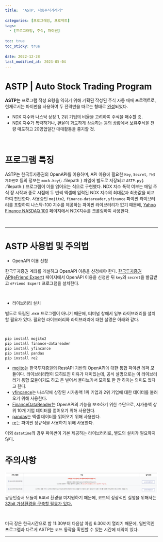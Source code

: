 ```yaml
---
title:  "ASTP, 자동주식거래기"

categories: [프로그래밍, 프로젝트]
tags:
  - [프로그래밍, 주식, 파이썬]

toc: true
toc_sticky: true
 
date: 2022-12-28
last_modified_at: 2023-05-04
---
```


# ASTP | Auto Stock Trading Program

**ASTP**는 프로그램 작성 요령을 익히기 위해 기획된 작성된 주식 자동 매매 프로젝트로, 현재로서는 파이썬을 사용하여 두 전략만을 따르는 형태로 [완성](https://github.com/kiw6024/ASTP)되었다.

- NDX 지수와 나스닥 상장 1, 2위 기업의 비율을 고려하여 주식을 매수할 것.
- NDX 지수가 폭락하거나, 환율이 과도하게 상승하는 등의 상황에서 보유주식을 전량 매도하고 20영업일간 매매활동을 중지할 것.

<br>

# 프로그램 특징

ASTP는 한국투자증권의 OpenAPI를 이용하며, API 이용에 필요한 `Key`, `Secret`, `가상 계좌번호` 등의 정보는 `mock.key`{: .filepath } 파일에 별도로 저장되고 `ASTP.py`{: .filepath } 프로그램이 이를 읽어오는 식으로 구현했다. NDX 지수 폭락 여부는 매일 주식 장 시작과 종료 시점에 두 번씩 엑셀에 입력된 NDX 지수의 최대값과 최솟값을 비교하여 판단한다. 사용중인 `mojito2`, `finance-datareader`, `yfinance` 파이썬 라이브러리를 포함하여 나스닥-100 지수를 제공하는 파이썬 라이브러리가 없기 때문에, [Yahoo Finance NASDAQ 100](https://finance.yahoo.com/quote/%5ENDX/) 페이지에서 NDX지수를 크롤링하여 사용한다.

<br>

---

# ASTP 사용법 및 주의법

- OpenAPI 이용 신청

한국투자증권 계좌를 개설하고 OpenAPI 이용을 신청해야 한다. [한국투자증권 API(eFriend Expert)](https://www.truefriend.com/main/customer/systemdown/OpenAPI.jsp?cmd=TF04ea01200) 페이지에서 OpenAPI 이용을 신청한 뒤 `key`와 `secret`을 발급받고 `eFriend Expert` 프로그램을 설치한다.

<br>

- 라이브러리 설치

별도로 독립된 .exe 프로그램이 아니기 때문에, 터미널 창에서 일부 라이브러리를 설치할 필요가 있다. 필요한 라이브러리와 라이브러리에 대한 설명은 아래와 같다.

<br>

```terminal
pip install mojito2
pip install finance-datareader
pip install yfincance
pip install pandas
pip install re2
```

- [mojito](https://pypi.org/project/mojito2/)는 한국투자증권의 RestAPI 기반의 OpenAPI에 대한 통합 파이썬 레퍼 모듈이다. 라이브러리명이 모히또인 이유가 재미있는데, 공식 설명으로는 이 라이브러리가 통합 모듈이기도 하고 돈 벌어서 몰디브가서 모히토 한 잔 하자는 의미도 있다고 한다.
- [yfincance](https://pypi.org/project/yfinance/)는 나스닥에 상장된 시가총액 1위 기업과 2위 기업에 대한 데이터를 불러오기 위해 사용한다.
- [FinanceDataReader](https://github.com/financedata-org/FinanceDataReader)는 OpenAPI의 기능을 보조하기 위한 수단으로, 시가총액 상위 10개 기업 데이터를 얻어오기 위해 사용한다.
- [pandas](https://pandas.pydata.org/)는 엑셀 데이터를 읽어오기 위해 사용한다.
- [re](https://docs.python.org/3/library/re.html)는 파이썬 정규식을 사용하기 위해 사용한다.

이외 `datetime`의 경우 파이썬이 기본 제공하는 라이브러리로, 별도의 설치가 필요하지 않다.

# 주의사항

![no64bit](/assets/img/2022-12-28-ASTP/no64bit.png)
공동인증서 모듈이 64bit 환경을 미지원하기 때문에, 코드의 정상적인 실행을 위해서는 [32bit 가상환경을 구축할 필요가 있다.](https://kiw6024.github.io/posts/32bit/)

<br>

미국 장은 한국시간으로 밤 11:30부터 다음날 아침 6:30까지 열리기 때문에, 일반적인 프로그램과 다르게 ASTP는 코드 동작을 확인할 수 있는 시간에 제약이 있다.

---

<!--
# 프로젝트 진행을 통해 알게 된 점

API 연결 방식에 OCX, COM, DLL 등이 있음. (한투는 OCX)
OCX (OLE Control Extension) is a file format that contains reusable software components, which can be used to create custom user interfaces and add functionality to applications. These components are also known as ActiveX controls.
-->